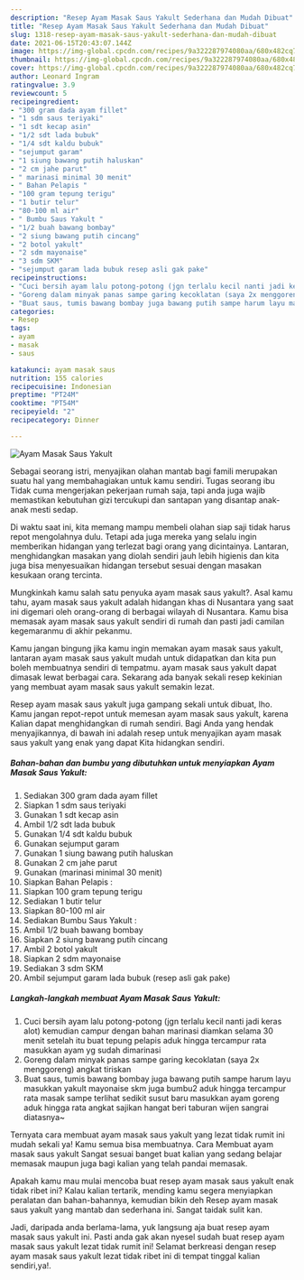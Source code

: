 ```yaml
---
description: "Resep Ayam Masak Saus Yakult Sederhana dan Mudah Dibuat"
title: "Resep Ayam Masak Saus Yakult Sederhana dan Mudah Dibuat"
slug: 1318-resep-ayam-masak-saus-yakult-sederhana-dan-mudah-dibuat
date: 2021-06-15T20:43:07.144Z
image: https://img-global.cpcdn.com/recipes/9a322287974080aa/680x482cq70/ayam-masak-saus-yakult-foto-resep-utama.jpg
thumbnail: https://img-global.cpcdn.com/recipes/9a322287974080aa/680x482cq70/ayam-masak-saus-yakult-foto-resep-utama.jpg
cover: https://img-global.cpcdn.com/recipes/9a322287974080aa/680x482cq70/ayam-masak-saus-yakult-foto-resep-utama.jpg
author: Leonard Ingram
ratingvalue: 3.9
reviewcount: 5
recipeingredient:
- "300 gram dada ayam fillet"
- "1 sdm saus teriyaki"
- "1 sdt kecap asin"
- "1/2 sdt lada bubuk"
- "1/4 sdt kaldu bubuk"
- "sejumput garam"
- "1 siung bawang putih haluskan"
- "2 cm jahe parut"
- " marinasi minimal 30 menit"
- " Bahan Pelapis "
- "100 gram tepung terigu"
- "1 butir telur"
- "80-100 ml air"
- " Bumbu Saus Yakult "
- "1/2 buah bawang bombay"
- "2 siung bawang putih cincang"
- "2 botol yakult"
- "2 sdm mayonaise"
- "3 sdm SKM"
- "sejumput garam lada bubuk resep asli gak pake"
recipeinstructions:
- "Cuci bersih ayam lalu potong-potong (jgn terlalu kecil nanti jadi keras alot) kemudian campur dengan bahan marinasi diamkan selama 30 menit setelah itu buat tepung pelapis aduk hingga tercampur rata masukkan ayam yg sudah dimarinasi"
- "Goreng dalam minyak panas sampe garing kecoklatan (saya 2x menggoreng) angkat tiriskan"
- "Buat saus, tumis bawang bombay juga bawang putih sampe harum layu masukkan yakult mayonaise skm juga bumbu2 aduk hingga tercampur rata masak sampe terlihat sedikit susut baru masukkan ayam goreng aduk hingga rata angkat sajikan hangat beri taburan wijen sangrai diatasnya~"
categories:
- Resep
tags:
- ayam
- masak
- saus

katakunci: ayam masak saus 
nutrition: 155 calories
recipecuisine: Indonesian
preptime: "PT24M"
cooktime: "PT54M"
recipeyield: "2"
recipecategory: Dinner

---
```



![Ayam Masak Saus Yakult](https://img-global.cpcdn.com/recipes/9a322287974080aa/680x482cq70/ayam-masak-saus-yakult-foto-resep-utama.jpg)

Sebagai seorang istri, menyajikan olahan mantab bagi famili merupakan suatu hal yang membahagiakan untuk kamu sendiri. Tugas seorang ibu Tidak cuma mengerjakan pekerjaan rumah saja, tapi anda juga wajib memastikan kebutuhan gizi tercukupi dan santapan yang disantap anak-anak mesti sedap.

Di waktu  saat ini, kita memang mampu membeli olahan siap saji tidak harus repot mengolahnya dulu. Tetapi ada juga mereka yang selalu ingin memberikan hidangan yang terlezat bagi orang yang dicintainya. Lantaran, menghidangkan masakan yang diolah sendiri jauh lebih higienis dan kita juga bisa menyesuaikan hidangan tersebut sesuai dengan masakan kesukaan orang tercinta. 



Mungkinkah kamu salah satu penyuka ayam masak saus yakult?. Asal kamu tahu, ayam masak saus yakult adalah hidangan khas di Nusantara yang saat ini digemari oleh orang-orang di berbagai wilayah di Nusantara. Kamu bisa memasak ayam masak saus yakult sendiri di rumah dan pasti jadi camilan kegemaranmu di akhir pekanmu.

Kamu jangan bingung jika kamu ingin memakan ayam masak saus yakult, lantaran ayam masak saus yakult mudah untuk didapatkan dan kita pun boleh membuatnya sendiri di tempatmu. ayam masak saus yakult dapat dimasak lewat berbagai cara. Sekarang ada banyak sekali resep kekinian yang membuat ayam masak saus yakult semakin lezat.

Resep ayam masak saus yakult juga gampang sekali untuk dibuat, lho. Kamu jangan repot-repot untuk memesan ayam masak saus yakult, karena Kalian dapat menghidangkan di rumah sendiri. Bagi Anda yang hendak menyajikannya, di bawah ini adalah resep untuk menyajikan ayam masak saus yakult yang enak yang dapat Kita hidangkan sendiri.

<!--inarticleads1-->

##### Bahan-bahan dan bumbu yang dibutuhkan untuk menyiapkan Ayam Masak Saus Yakult:

1. Sediakan 300 gram dada ayam fillet
1. Siapkan 1 sdm saus teriyaki
1. Gunakan 1 sdt kecap asin
1. Ambil 1/2 sdt lada bubuk
1. Gunakan 1/4 sdt kaldu bubuk
1. Gunakan sejumput garam
1. Gunakan 1 siung bawang putih haluskan
1. Gunakan 2 cm jahe parut
1. Gunakan  (marinasi minimal 30 menit)
1. Siapkan  Bahan Pelapis :
1. Siapkan 100 gram tepung terigu
1. Sediakan 1 butir telur
1. Siapkan 80-100 ml air
1. Sediakan  Bumbu Saus Yakult :
1. Ambil 1/2 buah bawang bombay
1. Siapkan 2 siung bawang putih cincang
1. Ambil 2 botol yakult
1. Siapkan 2 sdm mayonaise
1. Sediakan 3 sdm SKM
1. Ambil sejumput garam lada bubuk (resep asli gak pake)




<!--inarticleads2-->

##### Langkah-langkah membuat Ayam Masak Saus Yakult:

1. Cuci bersih ayam lalu potong-potong (jgn terlalu kecil nanti jadi keras alot) kemudian campur dengan bahan marinasi diamkan selama 30 menit setelah itu buat tepung pelapis aduk hingga tercampur rata masukkan ayam yg sudah dimarinasi
1. Goreng dalam minyak panas sampe garing kecoklatan (saya 2x menggoreng) angkat tiriskan
1. Buat saus, tumis bawang bombay juga bawang putih sampe harum layu masukkan yakult mayonaise skm juga bumbu2 aduk hingga tercampur rata masak sampe terlihat sedikit susut baru masukkan ayam goreng aduk hingga rata angkat sajikan hangat beri taburan wijen sangrai diatasnya~




Ternyata cara membuat ayam masak saus yakult yang lezat tidak rumit ini mudah sekali ya! Kamu semua bisa membuatnya. Cara Membuat ayam masak saus yakult Sangat sesuai banget buat kalian yang sedang belajar memasak maupun juga bagi kalian yang telah pandai memasak.

Apakah kamu mau mulai mencoba buat resep ayam masak saus yakult enak tidak ribet ini? Kalau kalian tertarik, mending kamu segera menyiapkan peralatan dan bahan-bahannya, kemudian bikin deh Resep ayam masak saus yakult yang mantab dan sederhana ini. Sangat taidak sulit kan. 

Jadi, daripada anda berlama-lama, yuk langsung aja buat resep ayam masak saus yakult ini. Pasti anda gak akan nyesel sudah buat resep ayam masak saus yakult lezat tidak rumit ini! Selamat berkreasi dengan resep ayam masak saus yakult lezat tidak ribet ini di tempat tinggal kalian sendiri,ya!.

